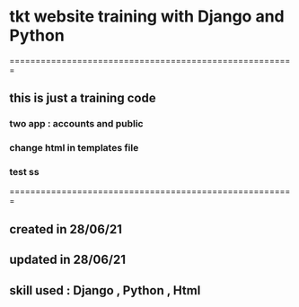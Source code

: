 # tkt website training with Django and Python 

======================================================= 
 
## this is just a training code 
### two app : accounts and public  
### change html in templates file 
### test ss 
======================================================= 

## created in 28/06/21  
## updated in 28/06/21 
## skill used : Django , Python , Html  

